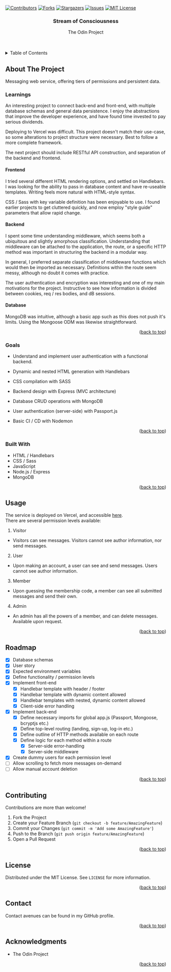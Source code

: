 <a name="readme-top"></a>

<!-- PROJECT SHIELDS -->
<!--
*** I'm using markdown "reference style" links for readability.
*** Reference links are enclosed in brackets [ ] instead of parentheses ( ).
*** See the bottom of this document for the declaration of the reference variables
*** for contributors-url, forks-url, etc. This is an optional, concise syntax you may use.
*** https://www.markdownguide.org/basic-syntax/#reference-style-links
-->
[![Contributors][contributors-shield]][contributors-url]
[![Forks][forks-shield]][forks-url]
[![Stargazers][stars-shield]][stars-url]
[![Issues][issues-shield]][issues-url]
[![MIT License][license-shield]][license-url]
<!-- [![LinkedIn][linkedin-shield]][linkedin-url] -->



<!-- PROJECT LOGO -->
<!-- <br />
<div align="center">
  <a href="https://github.com/HPatto/members_only">
    <img src="images/logo.png" alt="Logo" width="80" height="80">
  </a> -->

<h3 align="center">Stream of Consciousness</h3>

  <p align="center">
    The Odin Project
    <br />
    <!-- <a href="https://github.com/HPatto/members_only"><strong>Explore the docs »</strong></a> -->
    <br />
    <br />
    <!-- <a href="https://github.com/HPatto/members_only">View Demo</a> -->
    <!-- · -->
    <!-- <a href="https://github.com/HPatto/members_only/issues">Report Bug</a> -->
    <!-- · -->
    <!-- <a href="https://github.com/HPatto/members_only/issues">Request Feature</a> -->
  </p>
</div>



<!-- TABLE OF CONTENTS -->
<details>
  <summary>Table of Contents</summary>
  <ol>
    <li>
      <a href="#about-the-project">About The Project</a>
      <ul>
        <li><a href="#goals">Learnings</a></li>
        <li><a href="#goals">Goals</a></li>
        <li><a href="#built-with">Built With</a></li>
      </ul>
    </li>
    <!-- <li>
      <a href="#getting-started">Getting Started</a>
      <ul>
        <li><a href="#prerequisites">Prerequisites</a></li>
        <li><a href="#installation">Installation</a></li>
      </ul>
    </li> -->
    <li><a href="#usage">Usage</a></li>
    <li><a href="#roadmap">Roadmap</a></li>
    <li><a href="#contributing">Contributing</a></li>
    <li><a href="#license">License</a></li>
    <li><a href="#contact">Contact</a></li>
    <li><a href="#acknowledgments">Acknowledgments</a></li>
  </ol>
</details>



<!-- ABOUT THE PROJECT -->
## About The Project

Messaging web service, offering tiers of permissions and persistent data.

### Learnings

An interesting project to connect back-end and front-end, with multiple database schemas and general data persistence. I enjoy the abstractions that improve the developer experience, and have found time invested to pay serious dividends.

Deploying to Vercel was difficult. This project doesn't match their use-case, so some alterations to project structure were necessary. Best to follow a more complete framework.

The next project should include RESTful API construction, and separation of the backend and frontend.

#### Frontend

I tried several different HTML rendering options, and settled on Handlebars. I was looking for the ability to pass in database content and have re-useable templates. Writing feels more natural with HTML-style syntax.

CSS / Sass with key variable definition has been enjoyable to use. I found earlier projects to get cluttered quickly, and now employ "style guide" parameters that allow rapid change.

#### Backend

I spent some time understanding middleware, which seems both a ubiquitous and slightly amorphous classification. Understanding that middleware can be attached to the application, the route, or a specific HTTP method was important in structuring the backend in a modular way.

In general, I preferred separate classification of middleware functions which would then be imported as necessary. Definitions within the route seem messy, although no doubt it comes with practice.

The user authentication and encryption was interesting and one of my main motivations for the project.
Instructive to see how information is divided between cookies, req / res bodies, and dB sessions.

#### Database

MongoDB was intuitive, although a basic app such as this does not push it's limits. Using the Mongoose ODM was likewise straightforward.


<!-- [![Product Name Screen Shot][product-screenshot]](https://example.com) -->

<!-- Here's a blank template to get started: To avoid retyping too much info. Do a search and replace with your text editor for the following: `github_username`, `repo_name`, `twitter_handle`, `linkedin_username`, `email_client`, `email`, `project_title`, `project_description` -->

<p align="right">(<a href="#readme-top">back to top</a>)</p>

### Goals

* Understand and implement user authentication with a functional backend.

* Dynamic and nested HTML generation with Handlebars
* CSS compilation with SASS
* Backend design with Express (MVC architecture)
* Database CRUD operations with MongoDB
* User authentication (server-side) with Passport.js
* Basic CI / CD with Nodemon

<p align="right">(<a href="#readme-top">back to top</a>)</p>


### Built With

* HTML / Handlebars
* CSS / Sass
* JavaScript
* Node.js / Express
* MongoDB

<!-- * [![Next][Next.js]][Next-url] -->
<!-- * [![React][React.js]][React-url] -->
<!-- * [![Vue][Vue.js]][Vue-url] -->
<!-- * [![Angular][Angular.io]][Angular-url] -->
<!-- * [![Svelte][Svelte.dev]][Svelte-url] -->
<!-- * [![Laravel][Laravel.com]][Laravel-url] -->
<!-- * [![Bootstrap][Bootstrap.com]][Bootstrap-url] -->
<!-- * [![JQuery][JQuery.com]][JQuery-url] -->

<p align="right">(<a href="#readme-top">back to top</a>)</p>

<!-- GETTING STARTED -->
<!-- ## Getting Started -->

<!-- This is an example of how you may give instructions on setting up your project locally.
To get a local copy up and running follow these simple example steps. -->

<!-- ### Prerequisites -->

<!-- This is an example of how to list things you need to use the software and how to install them.
* npm
  ```sh
  npm install npm@latest -g
  ``` -->

<!-- ### Installation -->

<!-- 1. Get a free API Key at [https://example.com](https://example.com)
2. Clone the repo
   ```sh
   git clone https://github.com/HPatto/members_only.git
   ```
3. Install NPM packages
   ```sh
   npm install
   ```
4. Enter your API in `config.js`
   ```js
   const API_KEY = 'ENTER YOUR API';
   ``` -->

<!-- <p align="right">(<a href="#readme-top">back to top</a>)</p> -->

<!-- USAGE EXAMPLES -->
## Usage

The service is deployed on Vercel, and accessible <a href="vercel_link">here</a>.
<br />
There are several permission levels available:

1. Visitor
* Visitors can see messages. Visitors cannot see author information, nor send messages.
2. User
* Upon making an account, a user can see and send messages. Users cannot see author information.
3. Member
* Upon guessing the membership code, a member can see all submitted messages and send their own.
4. Admin
* An admin has all the powers of a member, and can delete messages. Available upon request.

<!-- _For more examples, please refer to the [Documentation](https://example.com)_ -->

<p align="right">(<a href="#readme-top">back to top</a>)</p>



<!-- ROADMAP -->
## Roadmap

- [X] Database schemas
- [X] User story
- [X] Expected environment variables
- [X] Define functionality / permission levels
- [X] Implement front-end
  - [X] Handlebar template with header / footer
  - [X] Handlebar template with dynamic content allowed
  - [X] Handlebar templates with nested, dynamic content allowed
  - [X] Client-side error handling
- [X] Implement back-end
  - [X] Define necessary imports for global app.js (Passport, Mongoose, bcryptjs etc.)
  - [X] Define top-level routing (landing, sign-up, log-in etc.)
  - [X] Define outline of HTTP methods available on each route
  - [X] Define logic for each method within a route
    - [X] Server-side error-handling
    - [X] Server-side middleware
- [X] Create dummy users for each permission level
- [ ] Allow scrolling to fetch more messages on-demand
- [ ] Allow manual account deletion

<!-- See the [open issues](https://github.com/HPatto/members_only/issues) for a full list of proposed features (and known issues). -->

<p align="right">(<a href="#readme-top">back to top</a>)</p>



<!-- CONTRIBUTING -->
## Contributing

Contributions are more than welcome!

<!-- Contributions are what make the open source community such an amazing place to learn, inspire, and create. Any contributions you make are **greatly appreciated**. -->

<!-- If you have a suggestion that would make this better, please fork the repo and create a pull request. You can also simply open an issue with the tag "enhancement".
Don't forget to give the project a star! Thanks again! -->

1. Fork the Project
2. Create your Feature Branch (`git checkout -b feature/AmazingFeature`)
3. Commit your Changes (`git commit -m 'Add some AmazingFeature'`)
4. Push to the Branch (`git push origin feature/AmazingFeature`)
5. Open a Pull Request

<p align="right">(<a href="#readme-top">back to top</a>)</p>



<!-- LICENSE -->
## License

Distributed under the MIT License. See `LICENSE` for more information.

<p align="right">(<a href="#readme-top">back to top</a>)</p>



<!-- CONTACT -->
## Contact

Contact avenues can be found in my GitHub profile.
<!-- Your Name - [@twitter_handle](https://twitter.com/twitter_handle) - henryjpaterson@gmail.com -->

<!-- Project Link: [https://github.com/HPatto/members_only](https://github.com/HPatto/members_only) -->

<p align="right">(<a href="#readme-top">back to top</a>)</p>



<!-- ACKNOWLEDGMENTS -->
## Acknowledgments

* The Odin Project

<p align="right">(<a href="#readme-top">back to top</a>)</p>



<!-- MARKDOWN LINKS & IMAGES -->
<!-- https://www.markdownguide.org/basic-syntax/#reference-style-links -->
[contributors-shield]: https://img.shields.io/github/contributors/HPatto/members_only.svg?style=for-the-badge
[contributors-url]: https://github.com/HPatto/members_only/graphs/contributors
[forks-shield]: https://img.shields.io/github/forks/HPatto/members_only.svg?style=for-the-badge
[forks-url]: https://github.com/HPatto/members_only/network/members
[stars-shield]: https://img.shields.io/github/stars/HPatto/members_only.svg?style=for-the-badge
[stars-url]: https://github.com/HPatto/members_only/stargazers
[issues-shield]: https://img.shields.io/github/issues/HPatto/members_only.svg?style=for-the-badge
[issues-url]: https://github.com/HPatto/members_only/issues
[license-shield]: https://img.shields.io/github/license/HPatto/members_only.svg?style=for-the-badge
[license-url]: https://github.com/HPatto/members_only/blob/main/LICENSE
[linkedin-shield]: https://img.shields.io/badge/-LinkedIn-black.svg?style=for-the-badge&logo=linkedin&colorB=555
[linkedin-url]: https://linkedin.com/in/henryjpaterson
[product-screenshot]: images/screenshot.png
[Next.js]: https://img.shields.io/badge/next.js-000000?style=for-the-badge&logo=nextdotjs&logoColor=white
[Next-url]: https://nextjs.org/
[React.js]: https://img.shields.io/badge/React-20232A?style=for-the-badge&logo=react&logoColor=61DAFB
[React-url]: https://reactjs.org/
[Vue.js]: https://img.shields.io/badge/Vue.js-35495E?style=for-the-badge&logo=vuedotjs&logoColor=4FC08D
[Vue-url]: https://vuejs.org/
[Angular.io]: https://img.shields.io/badge/Angular-DD0031?style=for-the-badge&logo=angular&logoColor=white
[Angular-url]: https://angular.io/
[Svelte.dev]: https://img.shields.io/badge/Svelte-4A4A55?style=for-the-badge&logo=svelte&logoColor=FF3E00
[Svelte-url]: https://svelte.dev/
[Laravel.com]: https://img.shields.io/badge/Laravel-FF2D20?style=for-the-badge&logo=laravel&logoColor=white
[Laravel-url]: https://laravel.com
[Bootstrap.com]: https://img.shields.io/badge/Bootstrap-563D7C?style=for-the-badge&logo=bootstrap&logoColor=white
[Bootstrap-url]: https://getbootstrap.com
[JQuery.com]: https://img.shields.io/badge/jQuery-0769AD?style=for-the-badge&logo=jquery&logoColor=white
[JQuery-url]: https://jquery.com 
